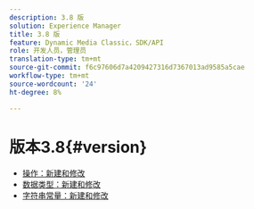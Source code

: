 ```yaml
---
description: 3.8 版
solution: Experience Manager
title: 3.8 版
feature: Dynamic Media Classic，SDK/API
role: 开发人员，管理员
translation-type: tm+mt
source-git-commit: f6c97606d7a4209427316d7367013ad9585a5cae
workflow-type: tm+mt
source-wordcount: '24'
ht-degree: 8%

---
```



# 版本3.8{#version}

* [操作：新建和修改](r-3-8-operations.md)
* [数据类型：新建和修改](r-3-8-types.md)
* [字符串常量：新建和修改](r-3-8-string-constants.md)

